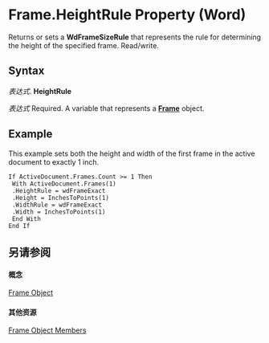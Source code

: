 
# Frame.HeightRule Property (Word)

Returns or sets a  **WdFrameSizeRule** that represents the rule for determining the height of the specified frame. Read/write.


## Syntax

 _表达式_. **HeightRule**

 _表达式_ Required. A variable that represents a **[Frame](d36d3361-9e93-7dd9-b8c9-0ce503e03810.md)** object.


## Example

This example sets both the height and width of the first frame in the active document to exactly 1 inch.


```
If ActiveDocument.Frames.Count >= 1 Then 
 With ActiveDocument.Frames(1) 
 .HeightRule = wdFrameExact 
 .Height = InchesToPoints(1) 
 .WidthRule = wdFrameExact 
 .Width = InchesToPoints(1) 
 End With 
End If
```


## 另请参阅


#### 概念


[Frame Object](d36d3361-9e93-7dd9-b8c9-0ce503e03810.md)
#### 其他资源


[Frame Object Members](http://msdn.microsoft.com/library/0db55cff-e185-d4da-95b3-9c2c789cb5fe%28Office.15%29.aspx)
